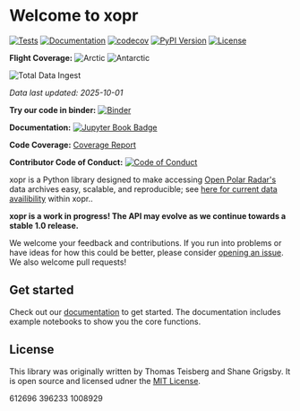 # Welcome to xopr

[![Tests](https://github.com/englacial/xopr/actions/workflows/test.yml/badge.svg)](https://github.com/englacial/xopr/actions/workflows/test.yml)
[![Documentation](https://github.com/englacial/xopr/actions/workflows/docs.yml/badge.svg)](https://github.com/englacial/xopr/actions/workflows/docs.yml)
[![codecov](https://codecov.io/gh/englacial/xopr/branch/main/graph/badge.svg)](https://codecov.io/gh/englacial/xopr)
[![PyPI Version](https://img.shields.io/pypi/v/xopr.svg)](https://pypi.org/project/xopr/)
[![License](https://img.shields.io/github/license/englacial/xopr.svg)](LICENSE)

**Flight Coverage:** <!--ARCTIC_BADGE-->![Arctic](https://img.shields.io/badge/Arctic-612696%20km-00A4CC)<!--/ARCTIC_BADGE--> <!--ANTARCTIC_BADGE-->![Antarctic](https://img.shields.io/badge/Antarctic-396233%20km-FF6B35)<!--/ANTARCTIC_BADGE-->

<!--TOTAL_BADGE-->
![Total Data Ingest](https://progress-bar.xyz/28/?scale=100&title=Total%20Data%20Ingest&width=200&color=babaca&suffix=%25)
<!--/TOTAL_BADGE-->

*Data last updated: <!--LAST_UPDATED-->2025-10-01<!--/LAST_UPDATED-->*

**Try our code in binder:** [![Binder](https://mybinder.org/badge_logo.svg)](https://mybinder.org/v2/gh/englacial/xopr/HEAD?urlpath=lab/tree/docs/notebooks)

**Documentation:** [![Jupyter Book Badge](https://jupyterbook.org/badge.svg)](https://docs.englacial.org/xopr/)

**Code Coverage:** [Coverage Report](https://docs.englacial.org/xopr/coverage/)

**Contributor Code of Conduct:** [![Code of Conduct](https://img.shields.io/badge/Contributor%20Covenant-v2.0%20adopted-ff69b4.svg)](CODE_OF_CONDUCT.md)

xopr is a Python library designed to make accessing [Open Polar Radar's](https://ops.cresis.ku.edu/) data archives easy, scalable, and reproducible; see [here for current data availibility](https://docs.englacial.org/xopr/polar-maps/) within xopr..

**xopr is a work in progress! The API may evolve as we continue towards a stable 1.0 release.**

We welcome your feedback and contributions. If you run into problems or have ideas for how this could be better, please consider [opening an issue](https://github.com/englacial/xopr/issues/new/choose). We also welcome pull requests!

## Get started

Check out our [documentation](https://docs.englacial.org/xopr/) to get started. The documentation includes example notebooks to show you the core functions.

## License

This library was originally written by Thomas Teisberg and Shane Grigsby. It is open source and licensed udner the [MIT License](./LICENSE).

<!-- Hidden tracking values for GitHub Action -->
<!--ARCTIC_VALUE-->612696<!--/ARCTIC_VALUE-->
<!--ANTARCTIC_VALUE-->396233<!--/ANTARCTIC_VALUE-->
<!--TOTAL_VALUE-->1008929<!--/TOTAL_VALUE-->
